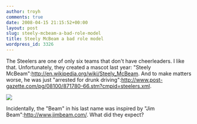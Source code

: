 ```yaml
---
author: troyh
comments: true
date: 2008-04-15 21:15:52+00:00
layout: post
slug: steely-mcbeam-a-bad-role-model
title: Steely McBeam a bad role model
wordpress_id: 3326
---
```


The Steelers are one of only six teams that don't have cheerleaders. I like that. Unfortunately, they created a mascot last year: "Steely McBeam":http://en.wikipedia.org/wiki/Steely_McBeam. And to make matters worse, he was just "arrested for drunk driving":http://www.post-gazette.com/pg/08100/871780-66.stm?cmpid=steelers.xml.

![](http://patrickdonohue.freedomblogging.com/files/2007/08/0808_steeler_mascot_450.jpg)

Incidentally, the "Beam" in his last name was inspired by "Jim Beam":http://www.jimbeam.com/. What did they expect?
